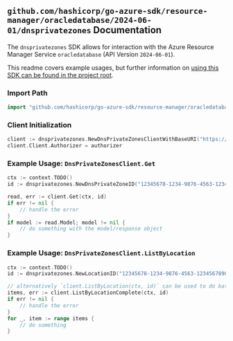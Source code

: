 
## `github.com/hashicorp/go-azure-sdk/resource-manager/oracledatabase/2024-06-01/dnsprivatezones` Documentation

The `dnsprivatezones` SDK allows for interaction with the Azure Resource Manager Service `oracledatabase` (API Version `2024-06-01`).

This readme covers example usages, but further information on [using this SDK can be found in the project root](https://github.com/hashicorp/go-azure-sdk/tree/main/docs).

### Import Path

```go
import "github.com/hashicorp/go-azure-sdk/resource-manager/oracledatabase/2024-06-01/dnsprivatezones"
```


### Client Initialization

```go
client := dnsprivatezones.NewDnsPrivateZonesClientWithBaseURI("https://management.azure.com")
client.Client.Authorizer = authorizer
```


### Example Usage: `DnsPrivateZonesClient.Get`

```go
ctx := context.TODO()
id := dnsprivatezones.NewDnsPrivateZoneID("12345678-1234-9876-4563-123456789012", "locationValue", "dnsPrivateZoneValue")

read, err := client.Get(ctx, id)
if err != nil {
	// handle the error
}
if model := read.Model; model != nil {
	// do something with the model/response object
}
```


### Example Usage: `DnsPrivateZonesClient.ListByLocation`

```go
ctx := context.TODO()
id := dnsprivatezones.NewLocationID("12345678-1234-9876-4563-123456789012", "locationValue")

// alternatively `client.ListByLocation(ctx, id)` can be used to do batched pagination
items, err := client.ListByLocationComplete(ctx, id)
if err != nil {
	// handle the error
}
for _, item := range items {
	// do something
}
```
